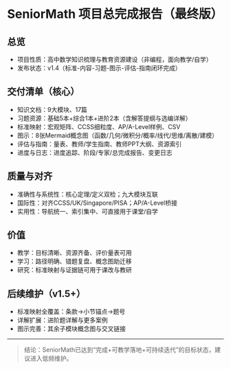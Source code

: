 # SeniorMath 项目总完成报告（最终版）

## 总览

- 项目性质：高中数学知识梳理与教育资源建设（非编程，面向教学/自学）
- 发布状态：v1.4（标准-内容-习题-图示-评估-指南闭环完成）

## 交付清单（核心）

- 知识文档：9大模块、17篇
- 习题资源：基础5本+综合1本+进阶2本（含解答提纲与选编详解）
- 标准映射：宏观矩阵、CCSS细粒度、AP/A-Level样例、CSV
- 图示：8张Mermaid概念图（函数/几何/微积分/概率/线代/思维/离散/建模）
- 评估与指南：量表、教师/学生指南、教师PPT大纲、资源索引
- 进度与日志：进度追踪、阶段/专家/总完成报告、变更日志

## 质量与对齐

- 准确性与系统性：核心定理/定义双检；九大模块互联
- 国际性：对齐CCSS/UK/Singapore/PISA；AP/A-Level桥接
- 实用性：导航统一、索引集中、可直接用于课堂/自学

## 价值

- 教学：目标清晰、资源齐备、评价量表可用
- 学习：路径明确、错题复盘、概念图助迁移
- 研究：标准映射与证据链可用于课改与教研

## 后续维护（v1.5+）

- 标准映射全覆盖：条款→小节锚点→题号
- 详解扩展：进阶题详解与更多案例
- 图示完善：其余子模块概念图与交叉链接

---
> 结论：SeniorMath已达到“完成+可教学落地+可持续迭代”的目标状态，建议进入低频维护。
